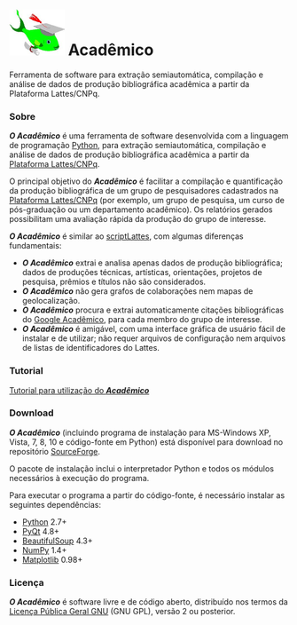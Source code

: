# <img src="images\schlfish.jpg" alt="schlfish" style="zoom:50%;" /> Acadêmico

Ferramenta de software para extração semiautomática, compilação e análise de dados de produção bibliográfica acadêmica a partir da Plataforma Lattes/CNPq.

### Sobre

***O Acadêmico*** é uma ferramenta de software desenvolvida com a linguagem de programação [Python](http://www.python.org/), para extração semiautomática, compilação e análise de dados de produção bibliográfica acadêmica a partir da [Plataforma Lattes/CNPq](http://lattes.cnpq.br/).

O principal objetivo do ***Acadêmico*** é facilitar a compilação e quantificação da produção bibliográfica de um grupo de pesquisadores cadastrados na [Plataforma Lattes/CNPq](http://lattes.cnpq.br/) (por exemplo, um grupo de pesquisa, um curso de pós-graduação ou um departamento acadêmico). Os relatórios gerados possibilitam uma avaliação rápida da produção do grupo de interesse.

***O Acadêmico*** é similar ao [scriptLattes](http://scriptlattes.sourceforge.net/), com algumas diferenças fundamentais:

- ***O Acadêmico*** extrai e analisa apenas dados de produção bibliográfica; dados de produções técnicas, artísticas, orientações, projetos de pesquisa, prêmios e títulos não são considerados.
- ***O Acadêmico*** não gera grafos de colaborações nem mapas de geolocalização.
- ***O Acadêmico*** procura e extrai automaticamente citações bibliográficas do [Google Acadêmico](http://scholar.google.com/), para cada membro do grupo de interesse.
- ***O Acadêmico*** é amigável, com uma interface gráfica de usuário fácil de instalar e de utilizar; não requer arquivos de configuração nem arquivos de listas de identificadores do Lattes.

### Tutorial

[Tutorial para utilização do ***Acadêmico***](help/index.html)

### Download

***O Acadêmico*** (incluindo programa de instalação para MS-Windows XP, Vista, 7, 8, 10 e código-fonte em Python) está disponível para download no repositório [SourceForge](http://sourceforge.net/projects/oacademico/).

O pacote de instalação inclui o interpretador Python e todos os módulos necessários à execução do programa.

Para executar o programa a partir do código-fonte, é necessário instalar as seguintes dependências:

- [Python](http://www.python.org) 2.7+ 
- [PyQt](http://www.riverbankcomputing.com/software/pyqt) 4.8+
- [BeautifulSoup](http://oacademico.sourceforge.net/www.crummy.com/software/BeautifulSoup) 4.3+ 
- [NumPy](http://www.numpy.org/) 1.4+
- [Matplotlib](http://www.matplotlib.org/) 0.98+ 

### Licença

***O Acadêmico*** é software livre e de código aberto, distribuído nos termos da [Licença Pública Geral GNU](http://www.magnux.org/doc/GPL-pt_BR.txt) (GNU GPL), versão 2 ou posterior.